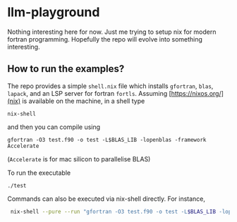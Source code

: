 # llm-playground

Nothing interesting here for now. Just me trying to setup nix for modern fortran programming. Hopefully the repo will evolve into something interesting.

## How to run the examples?

The repo provides a simple `shell.nix` file which installs `gfortran`, `blas`, `lapack`, and an LSP server for fortran `fortls`.
Assuming [https://nixos.org/](nix) is available on the machine, in a shell type
```
nix-shell
```
and then you can compile using 
```
gfortran -O3 test.f90 -o test -L$BLAS_LIB -lopenblas -framework Accelerate
```
(`Accelerate` is for mac silicon to parallelise BLAS)

To run the executable
```
./test
```

Commands can also be executed via nix-shell directly. For instance,
```bash
 nix-shell --pure --run "gfortran -O3 test.f90 -o test -L$BLAS_LIB -lopenblas -framework Accelerate"
```
